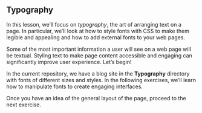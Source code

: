 ## Typography
In this lesson, we’ll focus on *typography*, the art of arranging text on a page. In particular, we’ll look at how to style fonts with CSS to make them legible and appealing and how to add external fonts to your web pages.

Some of the most important information a user will see on a web page will be textual. Styling text to make page content accessible and engaging can significantly improve user experience. Let’s begin!

In the current repository, we have a blog site in the **Typography** directory with fonts of different sizes and styles. In the following exercises, we’ll learn how to manipulate fonts to create engaging interfaces.

Once you have an idea of the general layout of the page, proceed to the next exercise.